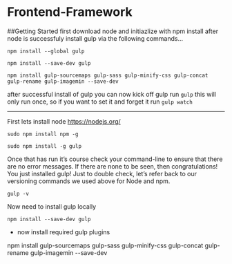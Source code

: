 # Frontend-Framework

##Getting Started
first download node and initiazlize with npm install after node is successfuly install gulp via the following commands...
```
npm install --global gulp
```
```
npm install --save-dev gulp
```
```
npm install gulp-sourcemaps gulp-sass gulp-minify-css gulp-concat gulp-rename gulp-imagemin --save-dev
```

after successful install of gulp you can now kick off gulp run `gulp` this will only run once, so if you want to set it and forget it run `gulp watch`



---
First lets install node
https://nodejs.org/

```
sudo npm install npm -g
```
```
sudo npm install -g gulp
```

Once that has run it’s course check your command-line to ensure that there are no error messages. If there are none to be seen, then congratulations! You just installed gulp! Just to double check, let’s refer back to our versioning commands we used above for Node and npm. 

```
gulp -v
```
Now need to install gulp locally 
```
npm install --save-dev gulp
```


- now install required gulp plugins

npm install gulp-sourcemaps gulp-sass gulp-minify-css gulp-concat gulp-rename gulp-imagemin --save-dev
